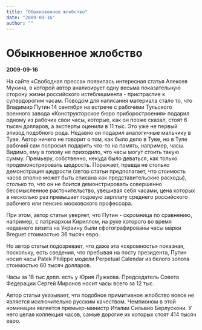 ```yaml
---
title: "Обыкновенное жлобство"
date: "2009-09-16"
author: ""
---
```


# Обыкновенное жлобство

**2009-09-16** 

На сайте «Свободная пресса» появилась интересная статья Алексея Мухина, в которой автор анализирует одну весьма показательную сторону жизни российского истеблишмента - пристрастие к супердорогим часам. Поводом для написания материала стало то, что Владимир Путин 14 сентября на встрече с рабочими Тульского военного завода «Конструкторское бюро приборостроения» подарил одному из рабочих свои часы, которые, как он позже сказал, стоят 6 тысяч долларов, а эксперты оценили в 11 тыс. Это уже не первый эпизод подобного рода. Недавно он подарил аналогичные мальчику в Туве. Автор ничего не говорит о том, как было дело в Туве, но в Туле рабочий сам попросил подарить что-то на память, например, часы. Видимо, ему в голову не приходило, что часы могут стоить такую сумму. Премьеру, собственно, некуда было деваться, как только продемонстрировать щедрость. Поражает, правда не столько демонстрация щедрости (автор статьи предполагает, что стоимость часов вполне может быть списана как представительские расходы), столько то, что он не боится демонстрировать совершенно бессмысленное расточительство, увешивая себя часами, цена которых в несколько раз превышает годовую зарплату среднего российского рабочего или пенсию московского профессора.

При этом, автор статьи уверяет, что Путин - скромница по сравнению, например, с патриархом Кириллом, на руке которого во время недавнего визита на Украину были сфотографированы часы марки Breguet стоимостью 36 тысяч евро.

Но автор статьи подозревает, что даже эта «скромность» показная, поскольку, есть сведения, что пребывая на посту президента, Путин носил часы Patek Philippe модели Perpetual Calendar из белого золота стоимостью 60 тысяч долларов.

Часы за 18 тыс долл. есть у Юрия Лужкова. Председатель Совета Федерации Сергей Миронов носит часы всего за 12 тыс.

Автор статьи указывает, что подобное примитивное жлобство вовсе не является исключительно русским качеством. Чемпионом в этой номинации является премьер-министр Италии Сильвио Берлускони. У него целая коллекция часов, самые дорогие их которых стоят 414 тысяч евро.